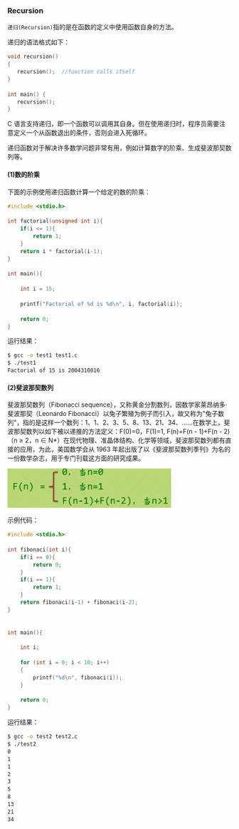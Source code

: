 ### Recursion

`递归(Recursion)`指的是在函数的定义中使用函数自身的方法。

递归的语法格式如下：

```c
void recursion()
{
   recursion();  //function calls itself
}

int main() {
   recursion();
}
```

C 语言支持递归，即一个函数可以调用其自身。但在使用递归时，程序员需要注意定义一个从函数退出的条件，否则会进入死循环。

递归函数对于解决许多数学问题非常有用，例如计算数字的阶乘、生成斐波那契数列等。

#### (1)数的阶乘

下面的示例使用递归函数计算一个给定的数的阶乘：

```c
#include <stdio.h>

int factorial(unsigned int i){
	if(i <= 1){
		return 1;
	}
	return i * factorial(i-1);
}

int main(){

	int i = 15;

	printf("Factorial of %d is %d\n", i, factorial(i));

	return 0;
}
```

运行结果：

```bash
$ gcc -o test1 test1.c
$ ./test1
Factorial of 15 is 2004310016
```

#### (2)斐波那契数列

斐波那契数列（Fibonacci sequence），又称黄金分割数列，因数学家莱昂纳多·斐波那契（Leonardo Fibonacci）以兔子繁殖为例子而引入，故又称为"兔子数列"，指的是这样一个数列：1、1、2、3、5、8、13、21、34、……在数学上，斐波那契数列以如下被以递推的方法定义：F(0)=0，F(1)=1, F(n)=F(n - 1)+F(n - 2)（n ≥ 2，n ∈ N*）在现代物理、准晶体结构、化学等领域，斐波那契数列都有直接的应用，为此，美国数学会从 1963 年起出版了以《斐波那契数列季刊》为名的一份数学杂志，用于专门刊载这方面的研究成果。

![image-20221018112001440](img/image-20221018112001440.png)

示例代码：

```c
#include <stdio.h>

int fibonaci(int i){
	if(i == 0){
		return 0;
	}
	if(i == 1){
		return 1;
	}
	return fibonaci(i-1) + fibonaci(i-2);
}


int main(){

	int i;

	for (int i = 0; i < 10; i++)
	{
		printf("%d\n", fibonaci(i));
	}

	return 0;
}
```

运行结果：

```bash
$ gcc -o test2 test2.c
$ ./test2
0
1
1
2
3
5
8
13
21
34
```



